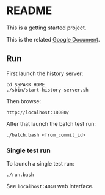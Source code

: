 # README

This is a getting started project.

This is the related [Google Document](https://docs.google.com/document/d/1WabuGFxK-q99DzRwHCFCcCJoot6VrFjJtFZ3CVG7j-U/edit).

## Run

First launch the history server: 

```
cd $SPARK_HOME
./sbin/start-history-server.sh
```

Then browse: 

```
http://localhost:18080/
```

After that launch the batch test run: 
```
./batch.bash <from_commit_id>
```

### Single test run

To launch a single test run: 
```
./run.bash
```

See `localhost:4040` web interface.



